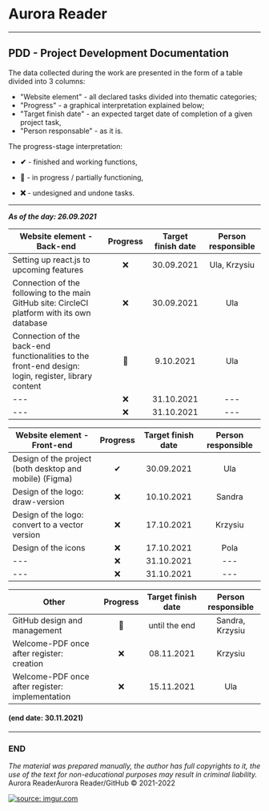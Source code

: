 # Aurora Reader

- - -

## PDD - Project Development Documentation

The data collected during the work are presented in the form of a table divided into 3 columns:
 - "Website element" - all declared tasks divided into thematic categories;
 - "Progress" - a graphical interpretation explained below;
 - "Target finish date" - an expected target date of completion of a given project task,
 - "Person responsable" - as it is.

The progress-stage interpretation:

- **✔** - finished and working functions,

- **🚧** - in progress / partially functioning,

- **❌** - undesigned and undone tasks.

- - -

***As of the day: 26.09.2021***


| Website element - Back-end | Progress | Target finish date | Person responsible |
|-|:-:|:-:|:-:|
| Setting up react.js to upcoming features |❌|30.09.2021|Ula, Krzysiu|           
| Connection of the following to the main GitHub site: CircleCI platform with its own database |❌|30.09.2021|Ula|
| Connection of the back-end functionalities to the front-end design: login, register, library content |🚧|9.10.2021|Ula|
| --- |❌|31.10.2021|---|
| --- |❌|31.10.2021|---|

| Website element - Front-end | Progress | Target finish date | Person responsible |
|-|:-:|:-:|:-:|
| Design of the project (both desktop and mobile) (Figma) |✔|30.09.2021|Ula|
| Design of the logo: draw-version |❌|10.10.2021|Sandra|
| Design of the logo: convert to a vector version |❌|17.10.2021|Krzysiu|
| Design of the icons |❌|17.10.2021|Pola|
| --- |❌|31.10.2021|---|
| --- |❌|31.10.2021|---|

| Other | Progress | Target finish date | Person responsible |
|-|:-:|:-:|:-:|
| GitHub design and management |🚧|until the end|Sandra, Krzysiu|
| Welcome-PDF once after register: creation |❌|08.11.2021|Krzysiu|
| Welcome-PDF once after register: implementation |❌|15.11.2021|Ula|


#### (end date: 30.11.2021)

 - - - 

### END

 *The material was prepared manually, the author has full copyrights to it, the use of the text for non-educational purposes may result in criminal liability.*
 Aurora ReaderAurora Reader/GitHub © 2021-2022

<a href="https://imgur.com/ZTJCO6z"><img src="https://i.imgur.com/ZTJCO6zm.png" title="source: imgur.com" /></a>
